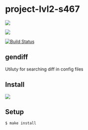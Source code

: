# project-lvl2-s467

<a href="https://codeclimate.com/github/georg3103/project-lvl2-s467/maintainability"><img src="https://api.codeclimate.com/v1/badges/f716d178651457101329/maintainability" /></a>

<a href="https://codeclimate.com/github/georg3103/project-lvl2-s467/test_coverage"><img src="https://api.codeclimate.com/v1/badges/f716d178651457101329/test_coverage" /></a>

[![Build Status](https://travis-ci.org/georg3103/project-lvl2-s467.svg?branch=master)](https://travis-ci.org/georg3103/project-lvl2-s467)

## gendiff

Utiluty for searching diff in config files

## Install

<a href="https://asciinema.org/a/IMSmpw6m67FOjooL13YcR42xF" target="_blank"><img src="https://asciinema.org/a/IMSmpw6m67FOjooL13YcR42xF.svg" /></a>

## Setup

```sh
$ make install
```


